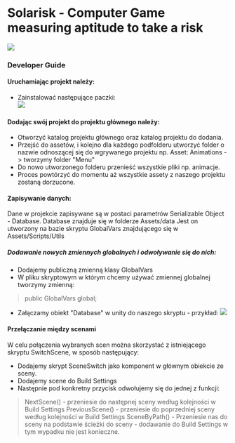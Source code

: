 # Solarisk - Computer Game measuring aptitude to take a risk

![](https://i.ibb.co/Z1J46cW/solarisk-Logo.png)

### Developer Guide

#### Uruchamiając projekt należy:
- Zainstalować następujące paczki:  
![](https://i.ibb.co/xHtMNx2/packages.png)


#### Dodając swój projekt do projektu głównego należy:
- Otworzyć katalog projektu głównego oraz katalog projektu do dodania.
- Przejść do assetów, i kolejno dla każdego podfolderu utworzyć folder o nazwie odnoszącej się do wgrywanego projektu np. Asset: Animations -> tworzymy folder "Menu"
- Do nowo utworzonego folderu przenieść wszystkie pliki np. animacje.
- Proces powtórzyć do momentu aż wszystkie assety z naszego projektu zostaną dorzucone.

#### Zapisywanie danych:
Dane w projekcie zapisywane są w postaci parametrów Serializable Object - Database.
Database znajduje się w folderze Assets/data
Jest on utworzony na bazie skryptu GlobalVars znajdującego się w Assets/Scripts/Utils

##### Dodawanie nowych zmiennych globalnych i odwoływanie się do nich:
- Dodajemy publiczną zmienną klasy GlobalVars
- W pliku skryptowym w którym chcemy używać zmiennej globalnej tworzymy zmienną:
> public GlobalVars global;

- Załączamy obiekt "Database" w unity do naszego skryptu - przykład:
![](https://i.ibb.co/wpKGdY1/script.png)

#### Przełączanie między scenami
W celu połączenia wybranych scen można skorzystać z istniejącego skryptu SwitchScene, w sposób następujący:

- Dodajemy skrypt SceneSwitch jako komponent w głównym obiekcie ze sceny.
- Dodajemy scene do Build Settings
- Następnie pod konkretny przycisk odwołujemy się do jednej z funkcji:
> NextScene() - przeniesie do następnej sceny według kolejności w Build Settings
PreviousScene() - przeniesie do poprzedniej sceny według kolejności w Build Settings
SceneByPath() - Przeniesie nas do sceny na podstawie ścieżki do sceny - dodawanie do Build Settings w tym wypadku nie jest konieczne. 






